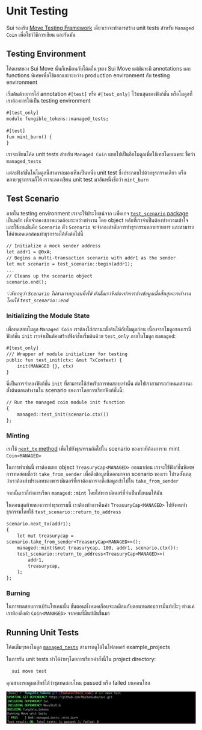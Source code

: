# Unit Testing

Sui รองรับ [Move Testing Framework](https://github.com/move-language/move/blob/main/language/documentation/book/src/unit-testing.md) เดี๋ยวเราจะทำการสร้าง unit tests สำหรับ `Managed Coin` เพื่อโชว์วิธีการเขียน และรันมัน

## Testing Environment

โค้ดเทสของ Sui Move นั้นก็เหมือนกับโค้ดอื่นๆของ Sui Move แต่มันจะมี annotations และ functions พิเศษเพื่อใช้แยกแยะระหว่าง production environment กับ testing environment

เริ่มต้นด้วยการใส่ annotation `#[test]` หรือ `#[test_only]` ไว้บนสุดของฟังก์ชั่น หรือโมดูลที่เราต้องการให้เป็น testing environment

```move
#[test_only]
module fungible_tokens::managed_tests;

#[test]
fun mint_burn() {
}
```


เราจะเขียนโค้ด unit tests สำหรับ `Managed Coin` แยกไปเป็นอีกโมดูลเพื่อใช้เทสโดยเฉพาะ ชื่อว่า `managed_tests`

แต่ละฟังก์ชั่นในโมดูลนี้สามารถมองเห็นเป็นหนึ่ง unit test ซึ่งประกอบไปด้วยธุรกรรมเดียว หรือหลายๆธุรกรรมก็ได้ เราจะลองเขียน unit test มาอันหนึ่งชื่อว่า `mint_burn`

## Test Scenario

ภายใน testing environment เราจะใช้ประโยชน์จาก แพ็คเกจ [`test_scenario` package](https://github.com/MystenLabs/sui/blob/main/crates/sui-framework/packages/sui-framework/sources/test_scenario.move) เป็นหลัก เพื่อจำลองสภาพแวดล้อมระหว่างทำงาน โดย object หลักที่เราจำเป็นต้องทำความเข้าใจ และใช้งานมันคือ `Scenario` ตัว `Scenario` จะจำลองลำดับการทำธุรกรรมหลายรายการ และสามารถใส่ค่าแอดเดรสคนทำธุรกรรมได้ดังต่อไปนี้

```move
// Initialize a mock sender address
let addr1 = @0xA;
// Begins a multi-transaction scenario with addr1 as the sender
let mut scenario = test_scenario::begin(addr1);
...
// Cleans up the scenario object
scenario.end();
```

*💡สังเกตุว่า `Scenario` ไม่สามารถถูกลบทิ้งได้ ดังนั้นเราจึงต้องทำการล้างข้อมูลเมื่อสิ้นสุดการทำงานโดยใช้ `test_scenario::end`*

### Initializing the Module State

เพื่อทดสอบโมดูล `Managed Coin` เราต้องใส่สถานะตั้งต้นให้กับโมดูลก่อน เนื่องจากโมดูลของเรามีฟังก์ชั่น `init` เราจำเป็นต้องสร้างฟังก์ชั่นเริ่มต้นด้วย `test_only`  ภายในโมดูล `managed`:

```move
#[test_only]
/// Wrapper of module initializer for testing
public fun test_init(ctx: &mut TxContext) {
    init(MANAGED {}, ctx)
}
```


นี่เป็นการจำลองฟังก์ชั่น `init` ที่สามารถใช้สำหรับการทดสอบเท่านั้น ต่อไปเราสามารถกำหนดสถานะตั้งต้นตอนทำงานใน scenario ของเราโดยการเรียกฟังก์ชั่นนี้:

```move
// Run the managed coin module init function
{
    managed::test_init(scenario.ctx())
};
```

### Minting

เราใช้ [`next_tx` method](https://github.com/MystenLabs/sui/blob/main/crates/sui-framework/packages/sui-framework/sources/test_scenario.move#L103) เพื่อไปยังธุรกรรมถัดไปใน scenario ของเราที่ต้องการจะ mint `Coin<MANAGED>`

ในการทำเช่นนี้ เราต้องแยก object `TreasuryCap<MANAGED>` ออกมาก่อน เราจะใช้ฟังก์ชั่นพิเศษการทดสอบชื่อว่า `take_from_sender` เพื่อดึงข้อมูลนี้ออกมาจาก scenario ของเรา โปรดสังเกตุว่าเราต้องส่งประเภทของพารามิเตอร์ที่เราต้องการจะดึงข้อมูลเข้าไปใน `take_from_sender` 

จากนั้นเราก็ทำการเรียก `managed::mint` โดยใส่พารามิเตอร์ที่จำเป็นทั้งหมดให้มัน

ในตอนสุดท้ายของการทำธุรกรรมนี้ เราต้องทำการคืนค่า `TreasuryCap<MANAGED>` ไปยังคนทำธุรกรรมโดยใช้ `test_scenario::return_to_address`

```move
scenario.next_tx(addr1);
{
    let mut treasurycap = scenario.take_from_sender<TreasuryCap<MANAGED>>();
    managed::mint(&mut treasurycap, 100, addr1, scenario.ctx());
    test_scenario::return_to_address<TreasuryCap<MANAGED>>(
        addr1,
        treasurycap,
    );
};
```

### Burning 

ในการทดสอบการเบิร์นโทเคนนั้น ขั้นตอนทั้งหมดเกือบจะเหมือนกับตอนทดสอบการมิ้นท์เป๊ะๆ ต่างแค่เราต้องดึงค่า `Coin<MANAGED>` จากคนที่มิ้นท์มันขึ้นมา

## Running Unit Tests

โค้ดเต็มๆของโมดูล [`managed_tests`](../example_projects/fungible_tokens/sources/managed_tests.move) สามารถดูได้ในโฟลเดอร์ example_projects 

ในการรัน unit tests ทำได้ง่ายๆโดยการเรียกคำสั่งนี้ใน project directory:

```bash
  sui move test
```

คุณสามารถดูผลลัพธ์ได้ว่าชุดทดสอบไหน passed หรือ failed บนคอนโซล

![Unit Test](../images/unittest.png)


